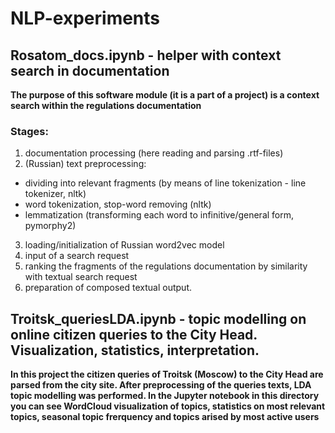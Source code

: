 # NLP-experiments

## Rosatom_docs.ipynb - helper with context search in documentation
**The purpose of this software module (it is a part of a project) is a context search within the regulations documentation**

### Stages:
1. documentation processing (here reading and parsing .rtf-files)
2. (Russian) text preprocessing:
- dividing into relevant fragments (by means of line tokenization - line tokenizer, nltk)
- word tokenization, stop-word removing (nltk)
- lemmatization (transforming each word to infinitive/general form, pymorphy2)
3. loading/initialization of Russian word2vec model
4. input of a search request
5. ranking the fragments of the regulations documentation by similarity with textual search request
6. preparation of composed textual output.

## Troitsk_queriesLDA.ipynb - topic modelling on online citizen queries to the City Head. Visualization, statistics, interpretation.
**In this project the citizen queries of Troitsk (Moscow) to the City Head are parsed from the city site. After preprocessing of the queries texts, LDA topic modelling was performed. In the Jupyter notebook in this directory you can see WordCloud visualization of topics, statistics on most relevant topics, seasonal topic frerquency and topics arised by most active users**
